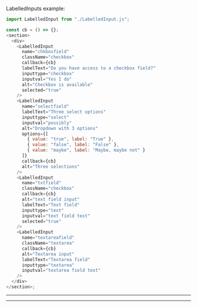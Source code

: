 
<!--

## Input basic types are text, select, checkbox, and file input


# text
<LabelledInput lblText='text' inputtype='text' inputval={this.state.txt2} name='text' callback={this.onTextChange} alt='nothing' readOnly='readOnly' />

# file upload
<LabelledInput lblText='File Upload' inputtype='file' name='fileupload' callback={() => {}} alt='nothing' options={['image/*', 'application/msword', '.pdf']} />

# select
<LabelledInput lblText='New Input' inputtype='select' name='newinput' id='newinput' callback={this.onChange}
selected={[this.state.txt2]} alt='nothing' options={['one', 'two', 'three']} />

#checkbox
<LabelledInput lblText='New Input' inputtype='select' name='newinput' id='newinput' callback={this.onChange}
selected={[this.state.txt2]} alt='nothing' options={['one', 'two', 'three']} />
 -->

LabelledInputs example:

```js
import LabelledInput from "./LabelledInput.js";

const cb = () => {};
<section>
  <div>
    <LabelledInput
      name="chkboxfield"
      className="checkbox"
      callback={cb}
      labelText="Do you have access to a checkbox field?"
      inputtype="checkbox"
      inputval="Yes I do"
      alt="Checkbox is available"
      selected="true"
    />
    <LabelledInput
      name="selectfield"
      labelText="Three select options"
      inputtype="select"
      inputval="possibly"
      alt="Dropdown with 3 options"
      options={[
        { value: "true", label: "True" },
        { value: "false", label: "False" },
        { value: "maybe", label: "Maybe, maybe not" }
      ]}
      callback={cb}
      alt="Three selections"
    />
    <LabelledInput
      name="txtfield"
      className="checkbox"
      callback={cb}
      alt="text field input"
      labelText="Text field"
      inputtype="text"
      inputval="text field text"
      selected="true"
    />
    <LabelledInput
      name="textareafield"
      className="textarea"
      callback={cb}
      alt="Textarea input"
      labelText="Textarea field"
      inputtype="textarea"
      inputval="textarea field text"
    />
  </div>
</section>;
```

---

---
